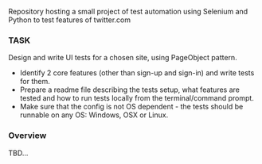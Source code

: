 
Repository hosting a small project of test automation using Selenium and Python to test features of twitter.com

### TASK
Design and write UI tests for a chosen site, using PageObject pattern.

* Identify 2 core features (other than sign-up and sign-in) and write tests for them.
* Prepare a readme file describing the tests setup, what features are tested and how to run tests locally from the terminal/command prompt.
* Make sure that the config is not OS dependent - the tests should be runnable on any OS: Windows, OSX or Linux.


### Overview
TBD...
